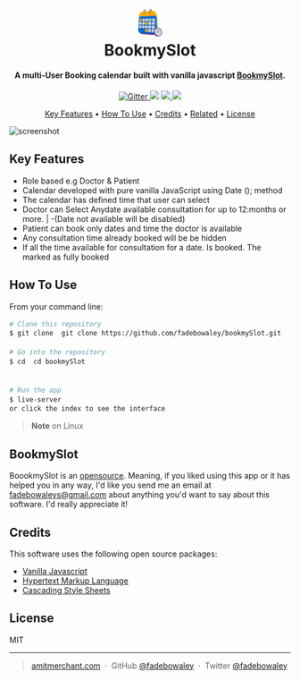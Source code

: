 
<h1 align="center">
  <br>
  <a href="#"><img src="/img/bms-logo.png" alt="bookMySlot" width="50"></a>
  <br>
BookmySlot 
  <br>
</h1>

<h4 align="center">A multi-User Booking calendar built with vanilla javascript <a href="#" target="_blank">BookmySlot</a>.</h4>



<p align="center">
  <a href="https://badge.fury.io/js/electron-markdownify">
    <img src="https://badge.fury.io/js/electron-markdownify.svg"
         alt="Gitter">
  </a>
  <a href="https://gitter.im/amitmerchant1990/electron-markdownify"><img src="https://badges.gitter.im/amitmerchant1990/electron-markdownify.svg"></a>
  <a href="https://saythanks.io/to/bullredeyes@gmail.com">
      <img src="https://img.shields.io/badge/SayThanks.io-%E2%98%BC-1EAEDB.svg">
  </a>
  <a href="https://www.paypal.me/AmitMerchant">
    <img src="https://img.shields.io/badge/$-donate-ff69b4.svg?maxAge=2592000&amp;style=flat">
  </a>
</p>




<p align="center">
  <a href="#key-features">Key Features</a> •
  <a href="#how-to-use">How To Use</a> •
  <a href="#credits">Credits</a> •
  <a href="#related">Related</a> •
  <a href="#license">License</a>
</p>

![screenshot](https://raw.githubusercontent.com/amitmerchant1990/electron-markdownify/master/app/img/markdownify.gif)

## Key Features


* Role based e.g  Doctor & Patient
* Calendar developed with pure  vanilla JavaScript using Date (); method
* The calendar has defined time that user can select 
* Doctor can  Select Anydate available  consultation for up to 12:months or more. 
| -(Date not available will be disabled)
* Patient can book only  dates and time   the doctor is available 
* Any consultation time already booked will be be hidden
* If all the time available  for consultation for a date. Is booked. The  marked as fully booked


## How To Use

From your command line:

```bash
# Clone this repository
$ git clone  git clone https://github.com/fadebowaley/bookmySlot.git

# Go into the repository
$ cd  cd bookmySlot


# Run the app
$ live-server
or click the index to see the interface
```

> **Note**
on Linux 




## BookmySlot

BoookmySlot is an [opensource](https://en.wiktionary.org/wiki/opensource). Meaning, if you liked using this app or it has helped you in any way, I'd like you send me an email at <fadebowaleys@gmail.com> about anything you'd want to say about this software. I'd really appreciate it!

## Credits

This software uses the following open source packages:


- [ Vanilla Javascript](http://vanilla-js.com/)
- [Hypertext Markup Language](https://developer.mozilla.org/en-US/docs/Web/HTML)
- [Cascading Style Sheets](https://developer.mozilla.org/en-US/docs/Web/CSS)





## License

MIT

---

> [amitmerchant.com](https://fadebowaley.github.io) &nbsp;&middot;&nbsp;
> GitHub [@fadebowaley](https://github.com/fadebowaley) &nbsp;&middot;&nbsp;
> Twitter [@fadebowaley](https://twitter.com/fadebowaley)

